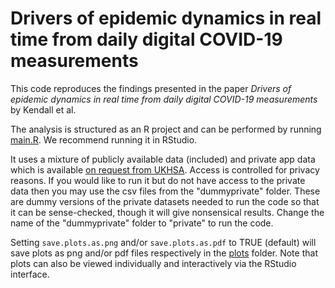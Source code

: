 # Drivers of epidemic dynamics in real time from daily digital COVID-19 measurements

This code reproduces the findings presented in the paper *Drivers of epidemic dynamics in real time from daily digital COVID-19 measurements* by Kendall et al. 

The analysis is structured as an R project and can be performed by running [main.R](main.R). We recommend running it in RStudio.

It uses a mixture of publicly available data (included) and private app data which is available [on request from UKHSA](https://www.gov.uk/government/publications/accessing-ukhsa-protected-data). Access is controlled for privacy reasons. If you would like to run it but do not have access to the private data then you may use the csv files from the "dummyprivate" folder. These are dummy versions of the private datasets needed to run the code so that it can be sense-checked, though it will give nonsensical results. Change the name of the "dummyprivate" folder to "private" to run the code.

Setting `save.plots.as.png` and/or `save.plots.as.pdf` to TRUE (default) will save plots as png and/or pdf files respectively in the [plots](plots/) folder. Note that plots can also be viewed individually and interactively via the RStudio interface.
